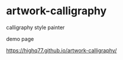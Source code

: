 # artwork-calligraphy
calligraphy style painter

demo page

https://highq77.github.io/artwork-calligraphy/